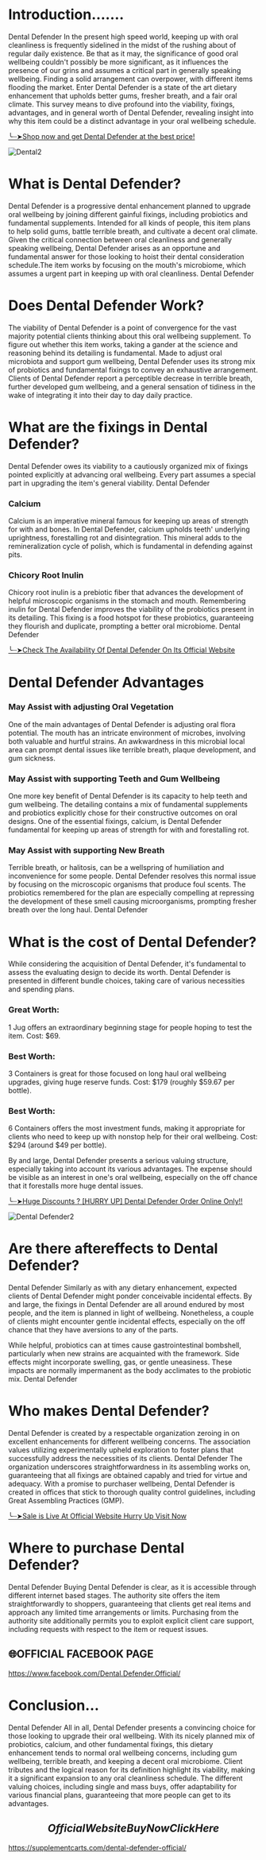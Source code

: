 # Introduction…….

Dental Defender In the present high speed world, keeping up with oral cleanliness is frequently sidelined in the midst of the rushing about of regular daily existence. Be that as it may, the significance of good oral wellbeing couldn't possibly be more significant, as it influences the presence of our grins and assumes a critical part in generally speaking wellbeing. Finding a solid arrangement can overpower, with different items flooding the market. Enter Dental Defender is a state of the art dietary enhancement that upholds better gums, fresher breath, and a fair oral climate. This survey means to dive profound into the viability, fixings, advantages, and in general worth of Dental Defender, revealing insight into why this item could be a distinct advantage in your oral wellbeing schedule.

[╰┈➤Shop now and get Dental Defender at the best price!](https://supplementcarts.com/dental-defender-official/)

![Dental2](https://github.com/user-attachments/assets/e0501461-e888-4b62-8c6f-4c22b0d0b203)


# What is Dental Defender?

Dental Defender is a progressive dental enhancement planned to upgrade oral wellbeing by joining different gainful fixings, including probiotics and fundamental supplements. Intended for all kinds of people, this item plans to help solid gums, battle terrible breath, and cultivate a decent oral climate. Given the critical connection between oral cleanliness and generally speaking wellbeing, Dental Defender arises as an opportune and fundamental answer for those looking to hoist their dental consideration schedule.The item works by focusing on the mouth's microbiome, which assumes a urgent part in keeping up with oral cleanliness. Dental Defender

# Does Dental Defender Work?

The viability of Dental Defender is a point of convergence for the vast majority potential clients thinking about this oral wellbeing supplement. To figure out whether this item works, taking a gander at the science and reasoning behind its detailing is fundamental. Made to adjust oral microbiota and support gum wellbeing, Dental Defender uses its strong mix of probiotics and fundamental fixings to convey an exhaustive arrangement. Clients of Dental Defender report a perceptible decrease in terrible breath, further developed gum wellbeing, and a general sensation of tidiness in the wake of integrating it into their day to day daily practice. 

# What are the fixings in Dental Defender?

Dental Defender owes its viability to a cautiously organized mix of fixings pointed explicitly at advancing oral wellbeing. Every part assumes a special part in upgrading the item's general viability. Dental Defender

### Calcium
Calcium is an imperative mineral famous for keeping up areas of strength for with and bones. In Dental Defender, calcium upholds teeth' underlying uprightness, forestalling rot and disintegration. This mineral adds to the remineralization cycle of polish, which is fundamental in defending against pits.

### Chicory Root Inulin
Chicory root inulin is a prebiotic fiber that advances the development of helpful microscopic organisms in the stomach and mouth. Remembering inulin for Dental Defender improves the viability of the probiotics present in its detailing. This fixing is a food hotspot for these probiotics, guaranteeing they flourish and duplicate, prompting a better oral microbiome. Dental Defender

[╰┈➤Check The Availability Of Dental Defender On Its Official Website
](https://supplementcarts.com/dental-defender-official/)

# Dental Defender Advantages

### May Assist with adjusting Oral Vegetation
One of the main advantages of Dental Defender is adjusting oral flora potential. The mouth has an intricate environment of microbes, involving both valuable and hurtful strains. An awkwardness in this microbial local area can prompt dental issues like terrible breath, plaque development, and gum sickness. 

### May Assist with supporting Teeth and Gum Wellbeing
One more key benefit of Dental Defender is its capacity to help teeth and gum wellbeing. The detailing contains a mix of fundamental supplements and probiotics explicitly chose for their constructive outcomes on oral designs. One of the essential fixings, calcium, is Dental Defender fundamental for keeping up areas of strength for with and forestalling rot. 

### May Assist with supporting New Breath
Terrible breath, or halitosis, can be a wellspring of humiliation and inconvenience for some people. Dental Defender resolves this normal issue by focusing on the microscopic organisms that produce foul scents. The probiotics remembered for the plan are especially compelling at repressing the development of these smell causing microorganisms, prompting fresher breath over the long haul. Dental Defender

# What is the cost of Dental Defender?

While considering the acquisition of Dental Defender, it's fundamental to assess the evaluating design to decide its worth. Dental Defender is presented in different bundle choices, taking care of various necessities and spending plans.

### Great Worth:
1 Jug offers an extraordinary beginning stage for people hoping to test the item.
Cost: $69.

### Best Worth:
3 Containers is great for those focused on long haul oral wellbeing upgrades, giving huge reserve funds.
Cost: $179 (roughly $59.67 per bottle).

### Best Worth:
6 Containers offers the most investment funds, making it appropriate for clients who need to keep up with nonstop help for their oral wellbeing.
Cost: $294 (around $49 per bottle).

By and large, Dental Defender presents a serious valuing structure, especially taking into account its various advantages. The expense should be visible as an interest in one's oral wellbeing, especially on the off chance that it forestalls more huge dental issues.

[╰┈➤Huge Discounts ? [HURRY UP] Dental Defender Order Online Only!!
](https://supplementcarts.com/dental-defender-official/)

![Dental Defender2](https://github.com/user-attachments/assets/78474540-fe50-4571-9f3d-4dd80ee3f074)


# Are there aftereffects to Dental Defender?

Dental Defender Similarly as with any dietary enhancement, expected clients of Dental Defender might ponder conceivable incidental effects. By and large, the fixings in Dental Defender are all around endured by most people, and the item is planned in light of wellbeing. Nonetheless, a couple of clients might encounter gentle incidental effects, especially on the off chance that they have aversions to any of the parts.

While helpful, probiotics can at times cause gastrointestinal bombshell, particularly when new strains are acquainted with the framework. Side effects might incorporate swelling, gas, or gentle uneasiness. These impacts are normally impermanent as the body acclimates to the probiotic mix. Dental Defender

# Who makes Dental Defender?

Dental Defender is created by a respectable organization zeroing in on excellent enhancements for different wellbeing concerns. The association values utilizing experimentally upheld exploration to foster plans that successfully address the necessities of its clients. Dental Defender The organization underscores straightforwardness in its assembling works on, guaranteeing that all fixings are obtained capably and tried for virtue and adequacy. With a promise to purchaser wellbeing, Dental Defender is created in offices that stick to thorough quality control guidelines, including Great Assembling Practices (GMP). 

[╰┈➤Sale is Live At Official Website Hurry Up Visit Now](https://supplementcarts.com/dental-defender-official/)

# Where to purchase Dental Defender?

Dental Defender Buying Dental Defender is clear, as it is accessible through different internet based stages. The authority site offers the item straightforwardly to shoppers, guaranteeing that clients get real items and approach any limited time arrangements or limits. Purchasing from the authority site additionally permits you to exploit explicit client care support, including requests with respect to the item or request issues.

## 🌐OFFICIAL FACEBOOK PAGE
https://www.facebook.com/Dental.Defender.Official/

# Conclusion…

Dental Defender All in all, Dental Defender presents a convincing choice for those looking to upgrade their oral wellbeing. With its nicely planned mix of probiotics, calcium, and other fundamental fixings, this dietary enhancement tends to normal oral wellbeing concerns, including gum wellbeing, terrible breath, and keeping a decent oral microbiome. Client tributes and the logical reason for its definition highlight its viability, making it a significant expansion to any oral cleanliness schedule. The different valuing choices, including single and mass buys, offer adaptability for various financial plans, guaranteeing that more people can get to its advantages.

## $$Official Website Buy Now Click Here$$
https://supplementcarts.com/dental-defender-official/
